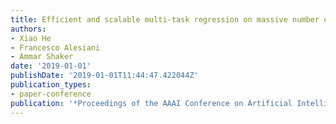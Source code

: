 ```yaml
---
title: Efficient and scalable multi-task regression on massive number of tasks
authors:
- Xiao He
- Francesco Alesiani
- Ammar Shaker
date: '2019-01-01'
publishDate: '2019-01-01T11:44:47.422044Z'
publication_types:
- paper-conference
publication: '*Proceedings of the AAAI Conference on Artificial Intelligence*'
---
```

